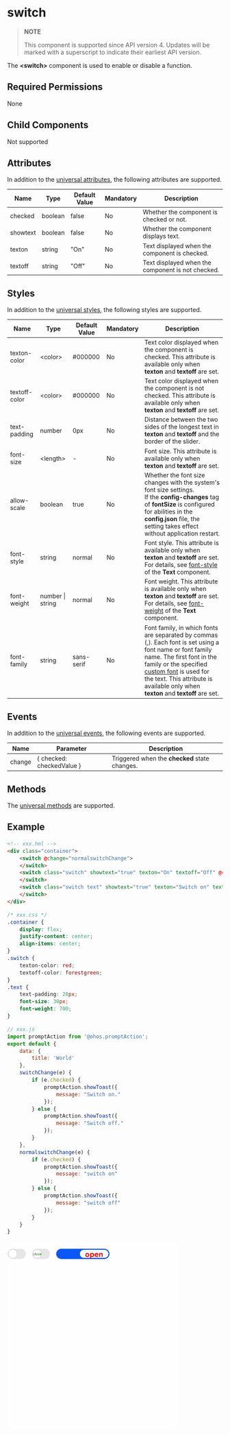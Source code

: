 # switch

>  **NOTE**
>
>  This component is supported since API version 4. Updates will be marked with a superscript to indicate their earliest API version.

The **\<switch>** component is used to enable or disable a function.

## Required Permissions

None


## Child Components

Not supported


## Attributes

In addition to the [universal attributes](js-components-common-attributes.md), the following attributes are supported.

| Name      | Type     | Default Value  | Mandatory  | Description        |
| -------- | ------- | ----- | ---- | ---------- |
| checked  | boolean | false | No   | Whether the component is checked or not.     |
| showtext | boolean | false | No   | Whether the component displays text.   |
| texton   | string  | "On"  | No   | Text displayed when the component is checked. |
| textoff  | string  | "Off" | No   | Text displayed when the component is not checked.|


## Styles



In addition to the [universal styles](js-components-common-styles.md), the following styles are supported.

| Name           | Type                        | Default Value       | Mandatory  | Description                                      |
| ------------- | -------------------------- | ---------- | ---- | ---------------------------------------- |
| texton-color  | &lt;color&gt;              | \#000000   | No   | Text color displayed when the component is checked. This attribute is available only when **texton** and **textoff** are set.         |
| textoff-color | &lt;color&gt;              | \#000000   | No   | Text color displayed when the component is not checked. This attribute is available only when **texton** and **textoff** are set.        |
| text-padding  | number                     | 0px        | No   | Distance between the two sides of the longest text in **texton** and **textoff** and the border of the slider.         |
| font-size     | &lt;length&gt;             | -          | No   | Font size. This attribute is available only when **texton** and **textoff** are set.               |
| allow-scale   | boolean                    | true       | No   | Whether the font size changes with the system's font size settings.<br>If the **config-changes** tag of **fontSize** is configured for abilities in the **config.json** file, the setting takes effect without application restart.|
| font-style    | string                     | normal     | No   | Font style. This attribute is available only when **texton** and **textoff** are set. For details, see [font-style](js-components-basic-text.md#styles) of the **Text** component.|
| font-weight   | number \| string | normal     | No   | Font weight. This attribute is available only when **texton** and **textoff** are set. For details, see [font-weight](js-components-basic-text.md#styles) of the **Text** component.|
| font-family   | string                     | sans-serif | No   | Font family, in which fonts are separated by commas (,). Each font is set using a font name or font family name. The first font in the family or the specified [custom font](js-components-common-customizing-font.md) is used for the text. This attribute is available only when **texton** and **textoff** are set.|


## Events

In addition to the [universal events](js-components-common-events.md), the following events are supported.

| Name    | Parameter                                      | Description           |
| ------ | ---------------------------------------- | ------------- |
| change | { checked: checkedValue } | Triggered when the **checked** state changes.|

## Methods

The [universal methods](js-components-common-methods.md) are supported.

## Example

```html
<!-- xxx.hml -->
<div class="container">
    <switch @change="normalswitchChange">
    </switch>
    <switch class="switch" showtext="true" texton="On" textoff="Off" @change="switchChange">
    </switch>
    <switch class="switch text" showtext="true" texton="Switch on" textoff="Switch off" checked="true" @change="switchChange">
    </switch>
</div>
```

```css
/* xxx.css */
.container {
    display: flex;
    justify-content: center;
    align-items: center;
}
.switch {
    texton-color: red;
    textoff-color: forestgreen;
}
.text {
    text-padding: 20px;
    font-size: 30px;
    font-weight: 700;
}
```

```js
// xxx.js
import promptAction from '@ohos.promptAction';
export default {
    data: {
        title: 'World'
    },
    switchChange(e) {
        if (e.checked) {
            promptAction.showToast({
                message: "Switch on."
            });
        } else {
            promptAction.showToast({
                message: "Switch off."
            });
        }
    },
    normalswitchChange(e) {
        if (e.checked) {
            promptAction.showToast({
                message: "switch on"
            });
        } else {
            promptAction.showToast({
                message: "switch off"
            });
        }
    }
}
```

![en-us_image_0000001152862510](figures/switch.gif)
